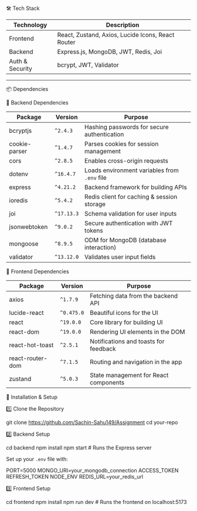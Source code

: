 🛠️ Tech Stack

| Technology      | Description                                   |
| ------------------- | ------------------------------------------------- |
| Frontend        | React, Zustand, Axios, Lucide Icons, React Router |
| Backend         | Express.js, MongoDB, JWT, Redis, Joi              |
| Auth & Security | bcrypt, JWT, Validator                            |

---

📦 Dependencies

🔧 Backend Dependencies

| Package           | Version    | Purpose                                      |
| ----------------- | ---------- | -------------------------------------------- |
| bcryptjs      | `^2.4.3`   | Hashing passwords for secure authentication  |
| cookie-parser | `^1.4.7`   | Parses cookies for session management        |
| cors          | `^2.8.5`   | Enables cross-origin requests                |
| dotenv        | `^16.4.7`  | Loads environment variables from `.env` file |
| express       | `^4.21.2`  | Backend framework for building APIs          |
| ioredis       | `^5.4.2`   | Redis client for caching & session storage   |
| joi          | `^17.13.3` | Schema validation for user inputs            |
| jsonwebtoken  | `^9.0.2`   | Secure authentication with JWT tokens        |
| mongoose      | `^8.9.5`   | ODM for MongoDB (database interaction)       |
| validator     | `^13.12.0` | Validates user input fields                  |

🎨 Frontend Dependencies

| Package              | Version    | Purpose                               |
| -------------------- | ---------- | ------------------------------------- |
| axios            | `^1.7.9`   | Fetching data from the backend API    |
| lucide-react     | `^0.475.0` | Beautiful icons for the UI            |
| react            | `^19.0.0`  | Core library for building UI          |
| react-dom      | `^19.0.0`  | Rendering UI elements in the DOM      |
| react-hot-toast  | `^2.5.1`   | Notifications and toasts for feedback |
| react-router-dom | `^7.1.5`   | Routing and navigation in the app     |
| zustand          | `^5.0.3`   | State management for React components |


📂 Installation & Setup

1️⃣ Clone the Repository

git clone https://github.com/Sachin-Sahu149/Assignment
cd your-repo


2️⃣ Backend Setup

cd backend
npm install
npm start  # Runs the Express server


Set up your `.env` file with:

PORT=5000
MONGO_URI=your_mongodb_connection
ACCESS_TOKEN
REFRESH_TOKEN
NODE_ENV
REDIS_URL=your_redis_url



3️⃣ Frontend Setup

cd frontend
npm install
npm run dev  # Runs the frontend on localhost:5173

